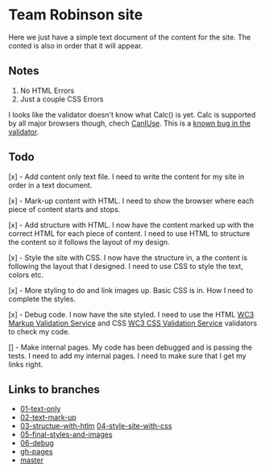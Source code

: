 # Team Robinson site

Here we just have a simple text document of the content for the site. The conted is also in order that it will appear.

## Notes
1. No HTML Errors
1. Just a couple CSS Errors

I looks like the validator doesn't know what Calc() is yet. Calc is supported by all major browsers though, chech [CanIUse](http://caniuse.com/#search=calc). This is a [known bug in the validator](https://www.w3.org/Bugs/Public/show_bug.cgi?id=18913).

## Todo
[x] - Add content only text file. I need to write the content for my site in order in a text document.

[x] - Mark-up content with HTML. I need to show the browser where each piece of content starts and stops.

[x] - Add structure with HTML. I now have the content marked up with the correct HTML for each piece of content. I need to use HTML to structure the content so it follows the layout of my design.

[x] - Style the site with CSS. I now have the structure in, a the content is following the layout that I designed. I need to use CSS to style the text, colors etc.

[x] - More styling to do and link images up. Basic CSS is in. How I need to complete the styles.

[x] - Debug code. I now have the site styled. I need to use the HTML [WC3 Markup Validation Service](https://validator.w3.org/) and CSS [WC3 CSS Validation Service](https://jigsaw.w3.org/css-validator/) validators to check my code.

[] - Make internal pages. My code has been debugged and is passing the tests. I need to add my internal pages. I need to make sure that I get my links right.


## Links to branches
- [01-text-only](https://github.com/JabariR/team-robinson/tree/01-text-only)
- [02-text-mark-up](https://github.com/JabariR/team-robinson/tree/02-text-mark-up)
- [03-structue-with-htlm](https://github.com/JabariR/team-robinson/tree/03-structure-with-html) [04-style-site-with-css](https://github.com/JabariR/team-robinson/tree/04-style-site-with-css)
- [05-final-styles-and-images](https://github.com/JabariR/team-robinson/tree/05-final-styles-and-images)
- [06-debug](https://github.com/JabariR/team-robinson/tree/06-debug)
- [gh-pages](https://github.com/JabariR/team-robinson/tree/gh-pages)
- [master](https://github.com/JabariR/team-robinson)
